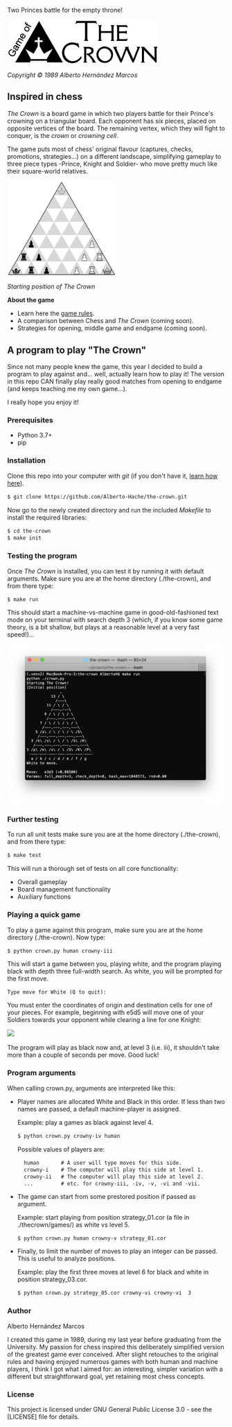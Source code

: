 Two Princes battle for the empty throne!

![The Crown](/thecrown/docs/TheCrown_logo_S.png)

*Copyright © 1989 Alberto Hernández Marcos*

## Inspired in chess

*The Crown* is a board game in which two players battle for their Prince's crowning on a triangular board. Each opponent has six pieces, placed on opposite vertices of the board. The remaining vertex, which they will fight to conquer, is the *crown* or *crowning cell*.

The game puts most of chess' original flavour (captures, checks, promotions, strategies...) on a different landscape, simplifying gameplay to three piece types -Prince, Knight and Soldier- who move pretty much like their square-world relatives.

<img src="thecrown/docs/TheCrown_StartingPosition.png" width="250">

*Starting position of The Crown*

**About the game**

- Learn here the [game rules](thecrown/docs/gamerules.md).
- A comparison between Chess and *The Crown* (coming soon).
- Strategies for opening, middle game and endgame (coming soon).

## A program to play "The Crown"

Since not many people knew the game, this year I decided to build a program to play against and... well, actually learn how to play it! The version in this repo CAN finally play really good matches from opening to endgame (and keeps teaching me my own game...).

I really hope you enjoy it!

### Prerequisites

- Python 3.7+
- pip

### Installation

Clone this repo into your computer with *git* (if you don't have it, [learn how here]).

[learn how here]: https://git-scm.com/book/en/v2/Getting-Started-Installing-Git

```bash
$ git clone https://github.com/Alberto-Hache/the-crown.git
```

Now go to the newly created directory and run the included *Makefile* to install the required libraries:


```bash
$ cd the-crown
$ make init
```

### Testing the program

Once *The Crown* is installed, you can test it by running it with default arguments. Make sure you are at the home directory (./the-crown), and from there type:

```bash
$ make run
```

This should start a machine-vs-machine game in good-old-fashioned text mode on your terminal with search depth 3 (which, if you know some game theory, is a bit shallow, but plays at a reasonable level at a very fast speed!)...

<img src="thecrown/docs/TheCrown_Textmode.png" width="500">

### Further testing

To run all unit tests make sure you are at the home directory (./the-crown), and from there type:

```bash
$ make test
```

This will run a thorough set of tests on all core functionality:

- Overall gameplay
- Board management functionality
- Auxiliary functions

### Playing a quick game

To play a game against this program, make sure you are at the home directory (./the-crown). Now type:

```bash
$ python crown.py human crowny-iii
```

This will start a game between you, playing white, and the program playing black with depth three full-width search. As white, you will be prompted for the first move.

```
Type move for White (Q to quit):
````

You must enter the coordinates of origin and destination cells for one of your pieces. For example, beginning with e5d5 will move one of your Soldiers towards your opponent while clearing a line for one Knight:

<img src="thecrown/docs/TheCrown_Textmode2.png" width="200">

The program will play as black now and, at level 3 (i.e. iii), it shouldn't take more than a couple of seconds per move. Good luck!

### Program arguments

When calling crown.py, arguments are interpreted like this:

- Player names are allocated White and Black in this order. If less than two names are passed, a default machine-player is assigned.

    Example: play a games as black against level 4.

    ```bash
    $ python crown.py crowny-iv human
    ```

    Possible values of players are:

        human       # A user will type moves for this side.
        crowny-i    # The computer will play this side at level 1.
        crowny-ii   # The computer will play this side at level 2.
        ...         # etc. for crowny-iii, -iv, -v, -vi and -vii.

- The game can start from some prestored position if passed as argument.

    Example: start playing from position strategy_01.cor (a file in ./thecrown/games/) as white vs level 5.

    ```bash
    $ python crown.py human crowny-v strategy_01.cor
    ```

- Finally, to limit the number of moves to play an integer can be passed. This is useful to analyze positions.

    Example: play the first three moves at level 6 for black and white in position strategy_03.cor.

    ```bash
    $ python crown.py strategy_05.cor crowny-vi crowny-vi  3
    ```

### Author

Alberto Hernández Marcos

I created this game in 1989, during my last year before graduating from the University. My passion for chess inspired this deliberately simplified version of the greatest game ever conceived. After slight retouches to the original rules and having enjoyed numerous games with both human and machine players, I think I got what I aimed for: an interesting, simpler variation with a different but straightforward goal, yet retaining most chess concepts.

### License

This project is licensed under GNU General Public License 3.0 - see the [LICENSE] file for details.

[LICENSE.md]: LICENSE
